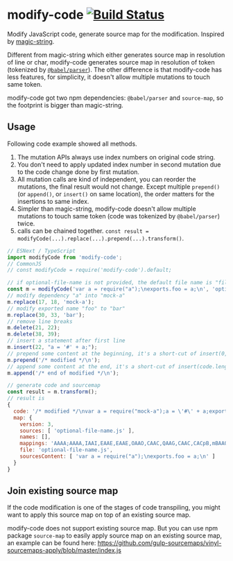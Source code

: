 # modify-code [![Build Status](https://travis-ci.org/dumberjs/modify-code.svg?branch=master)](https://travis-ci.org/dumberjs/modify-code)

Modify JavaScript code, generate source map for the modification. Inspired by [magic-string](https://github.com/Rich-Harris/magic-string).

Different from magic-string which either generates source map in resolution of line or char, modify-code generates source map in resolution of token (tokenized by [`@babel/parser`](https://github.com/babel/babel/tree/master/packages/babel-parser)). The other difference is that modify-code has less features, for simplicity, it doesn't allow multiple mutations to touch same token.

modify-code got two npm dependencies: `@babel/parser` and `source-map`, so the footprint is bigger than magic-string.

## Usage

Following code example showed all methods.

1. The mutation APIs always use index numbers on original code string.
2. You don't need to apply updated index number in second mutation due to the code change done by first mutation.
3. All mutation calls are kind of independent, you can reorder the mutations, the final result would not change. Except multiple `prepend()` (or `append()`, or `insert()` on same location), the order matters for the insertions to same index.
4. Simpler than magic-string, modify-code doesn't allow multiple mutations to touch same token (code was tokenized by `@babel/parser`) twice.
5. calls can be chained together. `const result = modifyCode(...).replace(...).prepend(...).transform()`.

```js
// ESNext / TypeScript
import modifyCode from 'modify-code';
// CommonJS
// const modifyCode = require('modify-code').default;

// if optional-file-name is not provided, the default file name is "file.js"
const m = modifyCode('var a = require("a");\nexports.foo = a;\n', 'optional-file-name.js');
// modify dependency "a" into "mock-a"
m.replace(17, 18, 'mock-a');
// modify exported name "foo" to "bar"
m.replace(30, 33, 'bar');
// remove line breaks
m.delete(21, 22);
m.delete(38, 39);
// insert a statement after first line
m.insert(22, "a = '#' + a;");
// prepend some content at the beginning, it's a short-cut of insert(0, ...);
m.prepend('/* modified */\n');
// append some content at the end, it's a short-cut of insert(code.length, ...);
m.append('/* end of modified */\n');

// generate code and sourcemap
const result = m.transform();
// result is
{
  code: '/* modified */\nvar a = require("mock-a");a = \'#\' + a;exports.bar = a;/* end of modified */\n',
  map: {
    version: 3,
    sources: [ 'optional-file-name.js' ],
    names: [],
    mappings: 'AAAA;AAAA,IAAI,EAAE,EAAE,OAAO,CAAC,QAAG,CAAC,CACpB,mBAAO,CAAC,IAAI,EAAE,CAAC',
    file: 'optional-file-name.js',
    sourcesContent: [ 'var a = require("a");\nexports.foo = a;\n' ]
  }
}
```

## Join existing source map

If the code modification is one of the stages of code transpiling, you might want to apply this source map on top of an existing source map.

modify-code does not support existing source map. But you can use npm package `source-map` to easily apply source map on an existing source map, an example can be found here: https://github.com/gulp-sourcemaps/vinyl-sourcemaps-apply/blob/master/index.js
